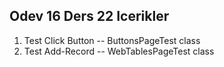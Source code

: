 ## Odev 16 Ders 22 Icerikler
1. Test Click Button -- ButtonsPageTest class
2. Test Add-Record -- WebTablesPageTest class

